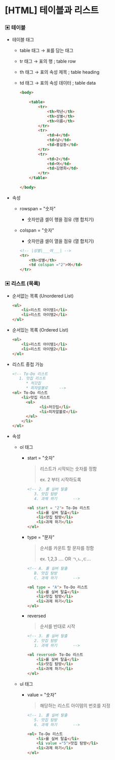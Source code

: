 # [HTML] 테이블과 리스트

 

### ▣ 테이블

* 테이블 태그

  * table 태그	→	표를 담는 태그

  * tr 태그		→	표의 행					; table row

  * th 태그		→	표의 속성 제목		; table heading

  * td 태그		→	표의 속성 데이터	; table data

    ```html 
    <body>
        
        <table>
            <tr>
                <th>학년</th>
                <th>성별</th>
                <th>이름</th>
            </tr>
            <tr>
                <td>4</td>
                <td>남</td>
                <td>홍길동</td>
            </tr>
            <tr>
                <td>2</td>
                <td>여</td>
                <td>김영희</td>
            </tr>
        </table>
        
    </body>
    ```

* 속성

  * rowspan = "숫자"

    * 숫자만큼 셀이 행을 점유 (행 합치기)

  * colspan = "숫자"

    * 숫자만큼 셀이 열을 점유 (열 합치기)

    ```html
    <!-- |성별|___여___| -->
    <tr>
        <th>성별</th>
        <td colspan ="2">여</td>
    </tr>
    ```

    

### ▣ 리스트 (목록)

* 순서없는 목록 (Unordered List)

  ```html
  <ul>
      <li>리스트 아이템1</li>
      <li>리스트 아이템2</li>
  </ul>
  ```

* 순서있는 목록 (Ordered List)

  ```html
  <ol>
      <li>리스트 아이템1</li>
      <li>리스트 아이템2</li>
  </ol>
  ```

* 리스트 중첩 가능

  ```html
  <!-- To-Do 리스트
  	 1. 맛집 리스트
  		* 처갓집
  		* 피자알볼로		-->
  <ol> To-Do 리스트
      <li>맛집 리스트
      	<ul>
              <li>처갓집</li>
              <li>피자알볼로</li>
      	</ul>
      </li>
  </ol>
  ```

* 속성

  * ol 태그

    * start = "숫자"

      > 리스트가 시작되는 숫자를 정함
      >
      > ex. 2 부터 시작하도록 

      ```html
      <!-- 2. 롤 실버 탈출
      	 3. 맛집 탐방
      	 4. 과제 하기		-->
      
      <ol start = "2"> To-Do 리스트
          <li>롤 실버 탈출</li>
          <li>맛집 탐방</li>
          <li>과제 하기</li>
      </ol>
      ```

    * type = "문자"

      > 순서를 카운트 할 문자를 정함
      >
      > ex. 1,2,3 .... OR ㄱ,ㄴ,ㄷ...

      ```html
      <!-- A. 롤 실버 탈출
      	 B. 맛집 탐방
      	 C. 과제 하기		-->
      
      <ol type = "A"> To-Do 리스트
          <li>롤 실버 탈출</li>
          <li>맛집 탐방</li>
          <li>과제 하기</li>
      </ol>
      ```

    * reversed

      > 순서를 반대로 시작

      ```html
      <!-- 3. 롤 실버 탈출
      	 2. 맛집 탐방
      	 1. 과제 하기		-->
      
      <ol reversed> To-Do 리스트
          <li>롤 실버 탈출</li>
          <li>맛집 탐방</li>
          <li>과제 하기</li>
      </ol>
      ```

  * ul 태그

    * value = "숫자"

      > 해당하는 리스트 아이템의 번호를 지정

      ```html
      <!-- 1. 롤 실버 탈출
      	 5. 맛집 탐방
      	 6. 과제 하기		-->
      
      <ol> To-Do 리스트
          <li>롤 실버 탈출</li>
          <li value ="5">맛집 탐방</li>
          <li>과제 하기</li>
      </ol>
      ```

      
